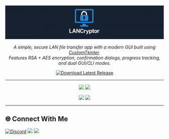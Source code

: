<p align="center">
  <img src="https://github.com/yar2000T/LANCryptor/blob/master/assets/banner.png?raw=true" alt="LANCryptor Banner" width="700"/>
</p>

<p align="center"><em>
  A simple, secure LAN file transfer app with a modern GUI built using <a href="https://github.com/TomSchimansky/CustomTkinter">CustomTkinter</a>.<br>
  Features RSA + AES encryption, confirmation dialogs, progress tracking, and dual GUI/CLI modes.
</em></p>

<p align="center">
  <a href="https://github.com/yar2000T/LANCryptor/releases/latest">
    <img src="https://img.shields.io/github/v/release/yar2000T/LANCryptor?label=Download&style=for-the-badge&logo=github" alt="Download Latest Release">
  </a>
</p>

---

<p align="center">
  <img src="https://github-profile-trophy.vercel.app/?username=yar2000T&rank=SECRET,SSS,SS,S&theme=dracula&no-frame=false&no-bg=false&margin-w=4&column=3" />
  <img src="https://github-profile-trophy.vercel.app/?username=yar2000T&rank=AAA,AA,A&theme=dracula&no-frame=false&no-bg=false&margin-w=4&column=3" />
</p>

<p align="center">
  <img src="https://github-readme-stats.vercel.app/api?username=yar2000T&show_icons=true&count_private=true&hide_title=true&theme=dracula" height="150" />
  <img src="https://github-readme-streak-stats.herokuapp.com/?user=yar2000T&theme=dracula&count_private=true&bg_color=0d1116&title_color=ce09ec&text_color=a4aacb&icon_color=007ec6" height="150" />
</p>

---

## 🌐 Connect With Me
[![Discord](https://img.shields.io/badge/Discord-%237289DA.svg?logo=discord&logoColor=white)](https://discord.gg/https://discordapp.com/users/1268477765330538550)
[![](https://visitcount.itsvg.in/api?id=yar2000T&icon=0&color=0)](https://visitcount.itsvg.in)
![](https://komarev.com/ghpvc/?username=yar2000T&color=blue)
